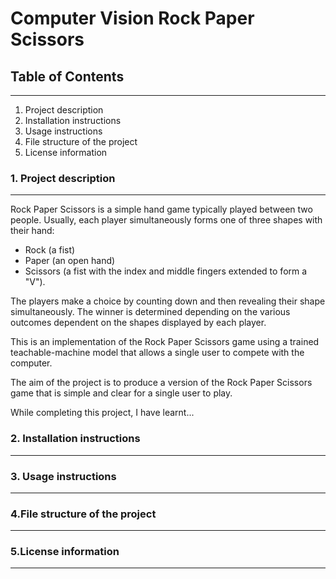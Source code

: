 # Computer Vision Rock Paper Scissors

## Table of Contents
----------------------------------------
1. Project description
2. Installation instructions
3. Usage instructions
4. File structure of the project
5. License information

### 1. Project description
----------------------------------------
Rock Paper Scissors is a simple hand game typically played between two people. Usually, each player simultaneously forms one of three shapes with their hand:
   - Rock (a fist)
   - Paper (an open hand)
   - Scissors (a fist with the index and middle fingers extended to form a "V").

The players make a choice by counting down and then revealing their shape simultaneously. The winner is determined depending on the various outcomes dependent on the shapes displayed by each player.

This is an implementation of the Rock Paper Scissors game using a trained teachable-machine model that allows a single user to compete with the computer.

The aim of the project is to produce a version of the Rock Paper Scissors game that is simple and clear for a single user to play.

While completing this project, I have learnt...

### 2. Installation instructions
----------------------------------------

### 3. Usage instructions
----------------------------------------

### 4.File structure of the project
----------------------------------------

### 5.License information
----------------------------------------
